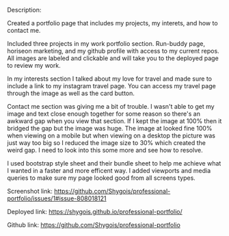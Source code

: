 Description:

Created a portfolio page that includes my projects, my interets, and how to contact me.

Included three projects in my work portfolio section. Run-buddy page, horiseon marketing, and my github profile with access to my current repos. All images are labeled and clickable and will take you to the deployed page to review my work. 

In my interests section I talked about my love for travel and made sure to include a link to my instagram travel page. You can access my travel page through the image as well as the card button. 

Contact me section was giving me a bit of trouble. I wasn't able to get my image and text close enough together for some reason so there's an awkward gap when you view that section. If I kept the image at 100% then it bridged the gap but the image was huge. The image at looked fine 100% when viewing on a mobile but when viewing on a desktop the picture was just way too big so I reduced the image size to 30% which created the weird gap. I need to look into this some more and see how to resolve. 

I used bootstrap style sheet and their bundle sheet to help me achieve what I wanted in a faster and more efficent way. I added viewports and media queries to make sure my page looked good from all screens types. 

Screenshot link: https://github.com/Shygois/professional-portfolio/issues/1#issue-808018121

Deployed link: https://shygois.github.io/professional-portfolio/

Github link: https://github.com/Shygois/professional-portfolio

